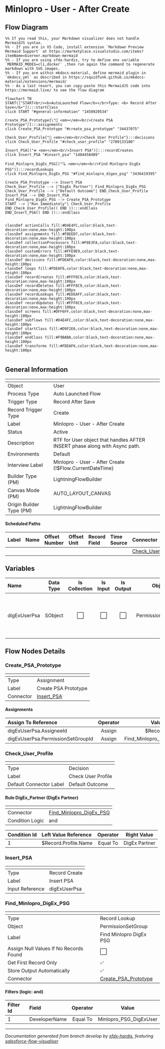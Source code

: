 # Minlopro - User - After Create

## Flow Diagram

```mermaid
%% If you read this, your Markdown visualizer does not handle MermaidJS syntax.
%% - If you are in VS Code, install extension `Markdown Preview Mermaid Support` at https://marketplace.visualstudio.com/items?itemName=bierner.markdown-mermaid
%% - If you are using sfdx-hardis, try to define env variable `MERMAID_MODES=cli,docker` ,then run again the command to regenerate markdown with SVG images.
%% - If you are within mkdocs-material, define mermaid plugin in `mkdocs.yml` as described in https://squidfunk.github.io/mkdocs-material/extensions/mermaid/
%% - As a last resort, you can copy-paste this MermaidJS code into https://mermaid.live/ to see the flow diagram

flowchart TB
START(["START<br/><b>AutoLaunched Flow</b></br>Type: <b> Record After Save</b>"]):::startClass
click START "#general-information" "1458920534"

Create_PSA_Prototype[\"🟰 <em></em><br/>Create PSA Prototype"/]:::assignments
click Create_PSA_Prototype "#create_psa_prototype" "34437075"

Check_User_Profile{"🔀 <em></em><br/>Check User Profile"}:::decisions
click Check_User_Profile "#check_user_profile" "2709133180"

Insert_PSA[("➕ <em></em><br/>Insert PSA")]:::recordCreates
click Insert_PSA "#insert_psa" "1484458409"

Find_Minlopro_DigEx_PSG[("🔍 <em></em><br/>Find Minlopro DigEx PSG")]:::recordLookups
click Find_Minlopro_DigEx_PSG "#find_minlopro_digex_psg" "3436419395"

Create_PSA_Prototype --> Insert_PSA
Check_User_Profile --> |"DigEx Partner"| Find_Minlopro_DigEx_PSG
Check_User_Profile --> |"Default Outcome"| END_Check_User_Profile
Insert_PSA --> END_Insert_PSA
Find_Minlopro_DigEx_PSG --> Create_PSA_Prototype
START --> |"Run Immediately"| Check_User_Profile
END_Check_User_Profile(( END )):::endClass
END_Insert_PSA(( END )):::endClass


classDef actionCalls fill:#D4E4FC,color:black,text-decoration:none,max-height:100px
classDef assignments fill:#FBEED7,color:black,text-decoration:none,max-height:100px
classDef collectionProcessors fill:#F0E3FA,color:black,text-decoration:none,max-height:100px
classDef customErrors fill:#FFE9E9,color:black,text-decoration:none,max-height:100px
classDef decisions fill:#FDEAF6,color:black,text-decoration:none,max-height:100px
classDef loops fill:#FDEAF6,color:black,text-decoration:none,max-height:100px
classDef recordCreates fill:#FFF8C9,color:black,text-decoration:none,max-height:100px
classDef recordDeletes fill:#FFF8C9,color:black,text-decoration:none,max-height:100px
classDef recordLookups fill:#EDEAFF,color:black,text-decoration:none,max-height:100px
classDef recordUpdates fill:#FFF8C9,color:black,text-decoration:none,max-height:100px
classDef screens fill:#DFF6FF,color:black,text-decoration:none,max-height:100px
classDef subflows fill:#D4E4FC,color:black,text-decoration:none,max-height:100px
classDef startClass fill:#D9F2E6,color:black,text-decoration:none,max-height:100px
classDef endClass fill:#F9BABA,color:black,text-decoration:none,max-height:100px
classDef transforms fill:#FDEAF6,color:black,text-decoration:none,max-height:100px


```

<!-- Flow description -->

## General Information

|<!-- -->|<!-- -->|
|:---|:---|
|Object|User|
|Process Type| Auto Launched Flow|
|Trigger Type| Record After Save|
|Record Trigger Type| Create|
|Label|Minlopro - User - After Create|
|Status|Active|
|Description|RTF for User object that handles AFTER INSERT phase along with Async path.|
|Environments|Default|
|Interview Label|Minlopro - User - After Create {!$Flow.CurrentDateTime}|
| Builder Type (PM)|LightningFlowBuilder|
| Canvas Mode (PM)|AUTO_LAYOUT_CANVAS|
| Origin Builder Type (PM)|LightningFlowBuilder|


#### Scheduled Paths

|Label|Name|Offset Number|Offset Unit|Record Field|Time Source|Connector|
|:-- |:-- |:-- |:-- |:-- |:-- |:--  |
|<!-- -->|<!-- -->|<!-- -->|<!-- -->|<!-- -->|<!-- -->|[Check_User_Profile](#check_user_profile)|


## Variables

|Name|Data Type|Is Collection|Is Input|Is Output|Object Type|Description|
|:-- |:--:|:--:|:--:|:--:|:--:|:--  |
|digExUserPsa|SObject|⬜|⬜|⬜|PermissionSetAssignment|Permission Set Assignment record for newly created DigEx user.|


## Flow Nodes Details

### Create_PSA_Prototype

|<!-- -->|<!-- -->|
|:---|:---|
|Type|Assignment|
|Label|Create PSA Prototype|
|Connector|[Insert_PSA](#insert_psa)|


#### Assignments

|Assign To Reference|Operator|Value|
|:-- |:--:|:--: |
|digExUserPsa.AssigneeId| Assign|$Record.Id|
|digExUserPsa.PermissionSetGroupId| Assign|Find_Minlopro_DigEx_PSG.Id|




### Check_User_Profile

|<!-- -->|<!-- -->|
|:---|:---|
|Type|Decision|
|Label|Check User Profile|
|Default Connector Label|Default Outcome|


#### Rule DigEx_Partner (DigEx Partner)

|<!-- -->|<!-- -->|
|:---|:---|
|Connector|[Find_Minlopro_DigEx_PSG](#find_minlopro_digex_psg)|
|Condition Logic|and|




|Condition Id|Left Value Reference|Operator|Right Value|
|:-- |:-- |:--:|:--: |
|1|$Record.Profile.Name| Equal To|DigEx Partner|




### Insert_PSA

|<!-- -->|<!-- -->|
|:---|:---|
|Type|Record Create|
|Label|Insert PSA|
|Input Reference|digExUserPsa|


### Find_Minlopro_DigEx_PSG

|<!-- -->|<!-- -->|
|:---|:---|
|Type|Record Lookup|
|Object|PermissionSetGroup|
|Label|Find Minlopro DigEx PSG|
|Assign Null Values If No Records Found|⬜|
|Get First Record Only|✅|
|Store Output Automatically|✅|
|Connector|[Create_PSA_Prototype](#create_psa_prototype)|


#### Filters (logic: **and**)

|Filter Id|Field|Operator|Value|
|:-- |:-- |:--:|:--: |
|1|DeveloperName| Equal To|Minlopro_PSG_DigExUser|








___

_Documentation generated from branch develop by [sfdx-hardis](https://sfdx-hardis.cloudity.com), featuring [salesforce-flow-visualiser](https://github.com/toddhalfpenny/salesforce-flow-visualiser)_
